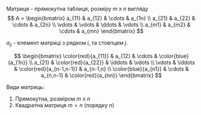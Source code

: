 
Матриця - прямокутна таблиця, розміру $m$ x $n$ вигляду
$$
A =
\begin{bmatrix}
a_{11} & a_{12} & \cdots & a_{1n} \\
a_{21} & a_{22} & \cdots & a_{2n} \\
\vdots & \vdots & \ddots & \vdots \\
a_{m1} & a_{m2} & \cdots & a_{mn}
\end{bmatrix}
$$

$a_{ij}$ - елемент матриці з рядком $i$, та стовпцем $j$.

$$
\begin{bmatrix}
\color{red}{a_{11}} & a_{12} & \cdots & \color{blue}{a_{1n}} \\
a_{21} & \color{red}{a_{22}} & \iddots & \vdots \\
\vdots & \iddots & \color{red}{a_{n-1,n-1}} & a_{n-1,n} \\
\color{blue}{a_{n1}} & \cdots & a_{n,n-1} & \color{red}{a_{nn}}
\end{bmatrix}
$$


Види матриць:
1. Прямокутна, розміром $m$ x $n$
2. Квадратна матриця $m = n$ (порядку $n$)